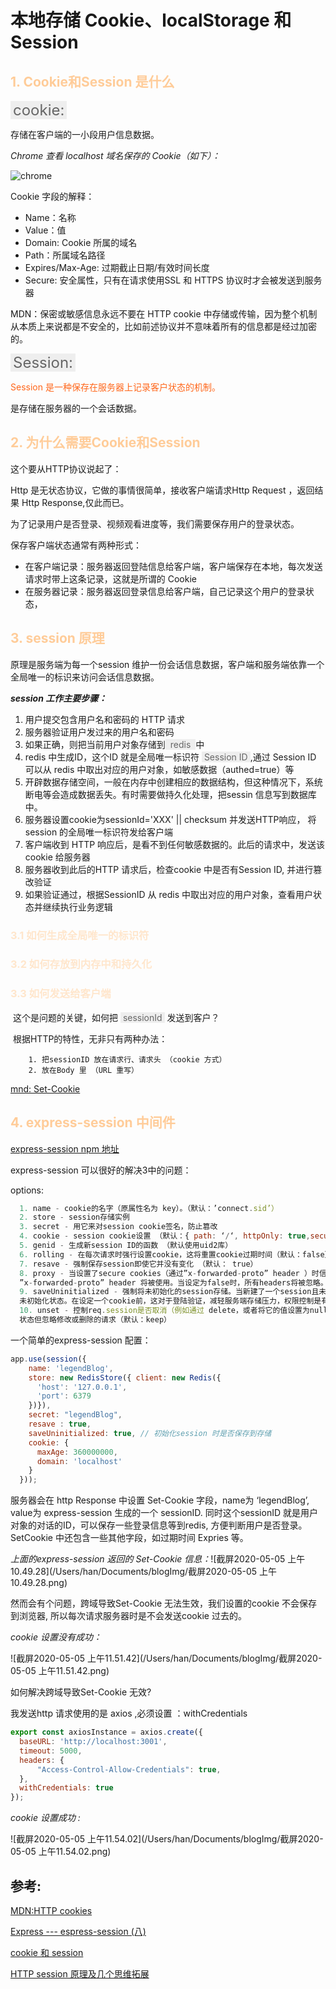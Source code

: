 # 本地存储 Cookie、localStorage 和 Session

## <span style="color:#ffcc99">1. Cookie和Session 是什么</span>

<span style="font-size:24px; color:#666666; background:#eee; padding: 0 4px">cookie:</span>

存储在客户端的一小段用户信息数据。

*Chrome 查看 localhost 域名保存的 Cookie（如下）：*

![chrome](file:///Users/han/Documents/blogImg/%E6%88%AA%E5%B1%8F2020-05-03%20%E4%B8%8B%E5%8D%884.19.27.png?lastModify=1588494153)

Cookie 字段的解释：

- Name：名称
- Value：值
- Domain:  Cookie 所属的域名
- Path：所属域名路径
- Expires/Max-Age:  过期截止日期/有效时间长度
- Secure:  安全属性，只有在请求使用SSL 和 HTTPS 协议时才会被发送到服务器

MDN：保密或敏感信息永远不要在 HTTP cookie 中存储或传输，因为整个机制从本质上来说都是不安全的，比如前述协议并不意味着所有的信息都是经过加密的。



<span style="font-size:24px; color:#666666; background:#eee; padding: 0 4px">Session:</span>

<span style="color:#ff661a"> Session 是一种保存在服务器上记录客户状态的机制。</span>

是存储在服务器的一个会话数据。

## <span style="color:#ffcc99">2. 为什么需要Cookie和Session</span>

这个要从HTTP协议说起了：

Http 是无状态协议，它做的事情很简单，接收客户端请求Http Request ，返回结果 Http Response,仅此而已。

为了记录用户是否登录、视频观看进度等，我们需要保存用户的登录状态。

保存客户端状态通常有两种形式：

- 在客户端记录：服务器返回登陆信息给客户端，客户端保存在本地，每次发送请求时带上这条记录，这就是所谓的 Cookie
- 在服务器记录：服务器返回登录信息给客户端，自己记录这个用户的登录状态，

## <span style="color:#ffcc99">3. session 原理</span>

原理是服务端为每一个session 维护一份会话信息数据，客户端和服务端依靠一个全局唯一的标识来访问会话信息数据。

***session 工作主要步骤：***

1. 用户提交包含用户名和密码的 HTTP 请求
2. 服务器验证用户发过来的用户名和密码
3. 如果正确，则把当前用户对象存储到<span style=" color:#666666; background:#eee; padding: 0 4px"> redis </span> 中
4. redis 中生成ID，这个ID 就是全局唯一标识符 <span style=" color:#666666; background:#eee; padding: 0 4px">Session ID</span>,通过 Session ID 可以从 redis 中取出对应的用户对象，如敏感数据（authed=true）等
5. 开辟数据存储空间，一般在内存中创建相应的数据结构，但这种情况下，系统断电等会造成数据丢失。有时需要做持久化处理，把sessin 信息写到数据库中。
6. 服务器设置cookie为sessionId='XXX' || checksum 并发送HTTP响应， 将session 的全局唯一标识符发给客户端
7. 客户端收到 HTTP 响应后，是看不到任何敏感数据的。此后的请求中，发送该cookie 给服务器
8. 服务器收到此后的HTTP 请求后，检查cookie 中是否有Session ID, 并进行篡改验证
9. 如果验证通过，根据SessionID 从 redis 中取出对应的用户对象，查看用户状态并继续执行业务逻辑

### <span style="color:#ffe6cc">3.1 如何生成全局唯一的标识符</span>

### <span style="color:#ffe6cc">3.2 如何存放到内存中和持久化</span>

### <span style="color:#ffe6cc">3.3 如何发送给客户端</span>

​	这个是问题的关键，如何把 <span style=" color:#666666; background:#eee; padding: 0 4px">sessionId</span> 发送到客户？

​	根据HTTP的特性，无非只有两种办法：

		1. 把sessionID 放在请求行、请求头 （cookie 方式）
		2. 放在Body 里 （URL 重写）

[mnd: Set-Cookie](https://developer.mozilla.org/zh-CN/docs/Web/HTTP/Headers/Set-Cookie)

## <span style="color:#ffcc99">4. express-session 中间件 </span>

[express-session npm 地址](https://www.npmjs.com/package/express-session)

express-session 可以很好的解决3中的问题：

options:

```js
  1. name - cookie的名字（原属性名为 key）。（默认：’connect.sid’）
  2. store - session存储实例
  3. secret - 用它来对session cookie签名，防止篡改
  4. cookie - session cookie设置 （默认：{ path: ‘/‘, httpOnly: true,secure: false, maxAge: null }）
  5. genid - 生成新session ID的函数 （默认使用uid2库）
  6. rolling - 在每次请求时强行设置cookie，这将重置cookie过期时间（默认：false）
  7. resave - 强制保存session即使它并没有变化 （默认： true）
  8. proxy - 当设置了secure cookies（通过”x-forwarded-proto” header ）时信任反向代理。当设定为true时，
  ”x-forwarded-proto” header 将被使用。当设定为false时，所有headers将被忽略。当该属性没有被设定时，将使用Express的trust proxy。
  9. saveUninitialized - 强制将未初始化的session存储。当新建了一个session且未设定属性或值时，它就处于
  未初始化状态。在设定一个cookie前，这对于登陆验证，减轻服务端存储压力，权限控制是有帮助的。（默认：true）
  10. unset - 控制req.session是否取消（例如通过 delete，或者将它的值设置为null）。这可以使session保持存储
  状态但忽略修改或删除的请求（默认：keep）
```

一个简单的express-session 配置：

```javascript
app.use(session({
    name: 'legendBlog',
    store: new RedisStore({ client: new Redis({
      'host': '127.0.0.1',
      'port': 6379
    })}),
    secret: "legendBlog",
    resave : true,
    saveUninitialized: true, // 初始化session 时是否保存到存储
    cookie: { 
      maxAge: 360000000,
      domain: 'localhost'
    }
  }));
```

服务器会在 http Response  中设置 Set-Cookie 字段，name为 ‘legendBlog’, value为 express-session 生成的一个 sessionID. 同时这个sessionID 就是用户对象的对话的ID，可以保存一些登录信息等到redis, 方便判断用户是否登录。SetCookie 中还包含一些其他字段，如过期时间 Expries 等。

*上面的express-session 返回的 Set-Cookie 信息：*![截屏2020-05-05 上午10.49.28](/Users/han/Documents/blogImg/截屏2020-05-05 上午10.49.28.png)

然而会有个问题，跨域导致Set-Cookie 无法生效，我们设置的cookie 不会保存到浏览器, 所以每次请求服务器时是不会发送cookie 过去的。

*cookie 设置没有成功：*

![截屏2020-05-05 上午11.51.42](/Users/han/Documents/blogImg/截屏2020-05-05 上午11.51.42.png)

如何解决跨域导致Set-Cookie 无效?

我发送http 请求使用的是 axios ,必须设置 ：withCredentials

```javascript
export const axiosInstance = axios.create({
  baseURL: 'http://localhost:3001',
  timeout: 5000,
  headers: {
      "Access-Control-Allow-Credentials": true,
  },
  withCredentials: true
});
```

*cookie 设置成功 :*

![截屏2020-05-05 上午11.54.02](/Users/han/Documents/blogImg/截屏2020-05-05 上午11.54.02.png)

## 参考:

[MDN:HTTP cookies](https://developer.mozilla.org/zh-CN/docs/Web/HTTP/Cookies)

[Express --- espress-session (八)](https://www.jianshu.com/p/5a0ccd1ee27e)

[cookie 和  session](https://wiki.jikexueyuan.com/project/node-lessons/cookie-session.html)

[HTTP session 原理及几个思维拓展](https://swiftcafe.io/2017/05/30/about-session/)